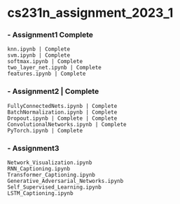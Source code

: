 # cs231n_assignment_2023_1

### - Assignment1 Complete
    knn.ipynb | Complete
    svm.ipynb | Complete
    softmax.ipynb | Complete
    two_layer_net.ipynb | Complete
    features.ipynb | Complete
### - Assignment2 | Complete
    FullyConnectedNets.ipynb | Complete
    BatchNormalization.ipynb | Complete
    Dropout.ipynb | Complete | Complete
    ConvolutionalNetworks.ipynb | Complete
    PyTorch.ipynb | Complete
### - Assignment3
    Network_Visualization.ipynb
    RNN_Captioning.ipynb
    Transformer_Captioning.ipynb
    Generative_Adversarial_Networks.ipynb
    Self_Supervised_Learning.ipynb
    LSTM_Captioning.ipynb